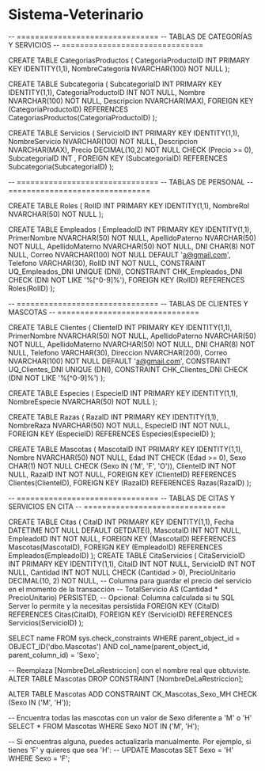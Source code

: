 # Sistema-Veterinario
-- ===============================
-- TABLAS DE CATEGORÍAS Y SERVICIOS
-- ===============================

CREATE TABLE CategoriasProductos (
    CategoriaProductoID INT PRIMARY KEY IDENTITY(1,1),
    NombreCategoria NVARCHAR(100) NOT NULL
);

CREATE TABLE Subcategoria (
    SubcategoriaID INT PRIMARY KEY IDENTITY(1,1),
    CategoriaProductoID INT NOT NULL,
    Nombre NVARCHAR(100) NOT NULL,
    Descripcion NVARCHAR(MAX),
    FOREIGN KEY (CategoriaProductoID) REFERENCES CategoriasProductos(CategoriaProductoID)
);

CREATE TABLE Servicios (
    ServicioID INT PRIMARY KEY IDENTITY(1,1),
    NombreServicio NVARCHAR(100) NOT NULL,
    Descripcion NVARCHAR(MAX),
    Precio DECIMAL(10,2) NOT NULL CHECK (Precio >= 0),
    SubcategoriaID INT ,
    FOREIGN KEY (SubcategoriaID) REFERENCES Subcategoria(SubcategoriaID)
);

-- ===============================
-- TABLAS DE PERSONAL
-- ===============================

CREATE TABLE Roles (
    RolID INT PRIMARY KEY IDENTITY(1,1),
    NombreRol NVARCHAR(50) NOT NULL
);

CREATE TABLE Empleados (
    EmpleadoID INT PRIMARY KEY IDENTITY(1,1),
    PrimerNombre NVARCHAR(50) NOT NULL,
    ApellidoPaterno NVARCHAR(50) NOT NULL,
    ApellidoMaterno NVARCHAR(50) NOT NULL,
    DNI CHAR(8) NOT NULL,
    Correo NVARCHAR(100) NOT NULL DEFAULT 'a@gmail.com',
    Telefono VARCHAR(30),
    RolID INT NOT NULL,
    CONSTRAINT UQ_Empleados_DNI UNIQUE (DNI),
    CONSTRAINT CHK_Empleados_DNI CHECK (DNI NOT LIKE '%[^0-9]%'),
    FOREIGN KEY (RolID) REFERENCES Roles(RolID)
);

-- ===============================
-- TABLAS DE CLIENTES Y MASCOTAS
-- ===============================

CREATE TABLE Clientes (
    ClienteID INT PRIMARY KEY IDENTITY(1,1),
    PrimerNombre NVARCHAR(50) NOT NULL,
    ApellidoPaterno NVARCHAR(50) NOT NULL,
    ApellidoMaterno NVARCHAR(50) NOT NULL,
    DNI CHAR(8) NOT NULL,
    Telefono VARCHAR(30),
    Direccion NVARCHAR(200),
    Correo NVARCHAR(100) NOT NULL DEFAULT 'a@gmail.com',
    CONSTRAINT UQ_Clientes_DNI UNIQUE (DNI),
    CONSTRAINT CHK_Clientes_DNI CHECK (DNI NOT LIKE '%[^0-9]%')
);

CREATE TABLE Especies (
    EspecieID INT PRIMARY KEY IDENTITY(1,1),
    NombreEspecie NVARCHAR(50) NOT NULL
);

CREATE TABLE Razas (
    RazaID INT PRIMARY KEY IDENTITY(1,1),
    NombreRaza NVARCHAR(50) NOT NULL,
    EspecieID INT NOT NULL,
    FOREIGN KEY (EspecieID) REFERENCES Especies(EspecieID)
);

CREATE TABLE Mascotas (
    MascotaID INT PRIMARY KEY IDENTITY(1,1),
    Nombre NVARCHAR(50) NOT NULL,
    Edad INT CHECK (Edad >= 0),
    Sexo CHAR(1) NOT NULL CHECK (Sexo IN ('M', 'F', 'O')),
    ClienteID INT NOT NULL,
    RazaID INT NOT NULL,
    FOREIGN KEY (ClienteID) REFERENCES Clientes(ClienteID),
    FOREIGN KEY (RazaID) REFERENCES Razas(RazaID)
);

-- ===============================
-- TABLAS DE CITAS Y SERVICIOS EN CITA
-- ===============================

CREATE TABLE Citas (
    CitaID INT PRIMARY KEY IDENTITY(1,1),
    Fecha DATETIME NOT NULL DEFAULT GETDATE(),
    MascotaID INT NOT NULL,
    EmpleadoID INT NOT NULL,
    FOREIGN KEY (MascotaID) REFERENCES Mascotas(MascotaID),
    FOREIGN KEY (EmpleadoID) REFERENCES Empleados(EmpleadoID)
);
CREATE TABLE CitaServicios (
    CitaServicioID INT PRIMARY KEY IDENTITY(1,1),
    CitaID INT NOT NULL,
    ServicioID INT NOT NULL,
    Cantidad INT NOT NULL CHECK (Cantidad > 0),
    PrecioUnitario DECIMAL(10, 2) NOT NULL, -- Columna para guardar el precio del servicio en el momento de la transacción
    -- TotalServicio AS (Cantidad * PrecioUnitario) PERSISTED, -- Opcional: Columna calculada si tu SQL Server lo permite y la necesitas persistida
    FOREIGN KEY (CitaID) REFERENCES Citas(CitaID),
    FOREIGN KEY (ServicioID) REFERENCES Servicios(ServicioID)
);

SELECT name
FROM sys.check_constraints
WHERE parent_object_id = OBJECT_ID('dbo.Mascotas') AND col_name(parent_object_id, parent_column_id) = 'Sexo';

-- Reemplaza [NombreDeLaRestriccion] con el nombre real que obtuviste.
ALTER TABLE Mascotas
DROP CONSTRAINT [NombreDeLaRestriccion];

ALTER TABLE Mascotas
ADD CONSTRAINT CK_Mascotas_Sexo_MH CHECK (Sexo IN ('M', 'H'));

-- Encuentra todas las mascotas con un valor de Sexo diferente a 'M' o 'H'
SELECT * FROM Mascotas WHERE Sexo NOT IN ('M', 'H');

-- Si encuentras alguna, puedes actualizarla manualmente. Por ejemplo, si tienes 'F' y quieres que sea 'H':
-- UPDATE Mascotas SET Sexo = 'H' WHERE Sexo = 'F';
